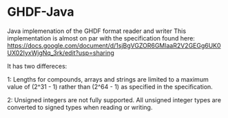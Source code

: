 # GHDF-Java
 Java implemenation of the GHDF format reader and writer
This implementation is almost on par with the specification found here: https://docs.google.com/document/d/1sjBgVGZOR6GMlaaR2V2GEGg6UK0UX02IyxWjgNq_3rk/edit?usp=sharing

It has two differeces: 

1: Lengths for compounds, arrays and strings are limited to a maximum value of (2^31 - 1) rather than (2^64 - 1) as specified in the specification. 

2: Unsigned integers are not fully supported. All unsigned integer types are converted to signed types when reading or writing.
